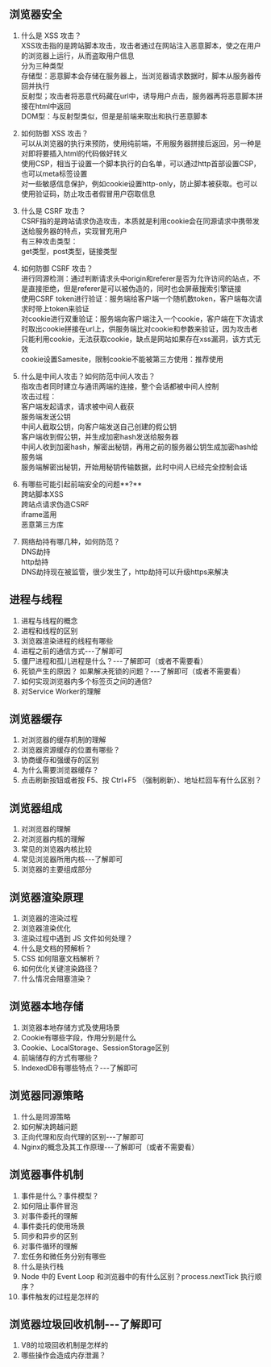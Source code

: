 ## 浏览器安全<br>

1. 什么是 XSS 攻击？<br>
XSS攻击指的是跨站脚本攻击，攻击者通过在网站注入恶意脚本，使之在用户的浏览器上运行，从而盗取用户信息<br>
分为三种类型<br>
存储型：恶意脚本会存储在服务器上，当浏览器请求数据时，脚本从服务器传回并执行<br>
反射型；攻击者将恶意代码藏在url中，诱导用户点击，服务器再将恶意脚本拼接在html中返回<br>
DOM型：与反射型类似，但是是前端来取出和执行恶意脚本<br>

2. 如何防御 XSS 攻击？<br>
可以从浏览器的执行来预防，使用纯前端，不用服务器拼接后返回，另一种是对即将要插入html的代码做好转义<br>
使用CSP，相当于设置一个脚本执行的白名单，可以通过http首部设置CSP，也可以meta标签设置<br>
对一些敏感信息保护，例如cookie设置http-only，防止脚本被获取。也可以使用验证码，防止攻击者假冒用户窃取信息<br>

3. 什么是 CSRF 攻击？<br>
CSRF指的是跨站请求伪造攻击，本质就是利用cookie会在同源请求中携带发送给服务器的特点，实现冒充用户<br>
有三种攻击类型：<br>
get类型，post类型，链接类型<br>

4. 如何防御 CSRF 攻击？<br>
进行同源检测：通过判断请求头中origin和referer是否为允许访问的站点，不是直接拒绝，但是referer是可以被伪造的，同时也会屏蔽搜索引擎链接<br>
使用CSRF token进行验证：服务端给客户端一个随机数token，客户端每次请求时带上token来验证<br>
对cookie进行双重验证：服务端向客户端注入一个cookie，客户端在下次请求时取出cookie拼接在url上，供服务端比对cookie和参数来验证，因为攻击者只能利用cookie，无法获取cookie，缺点是网站如果存在xss漏洞，该方式无效<br>
cookie设置Samesite，限制cookie不能被第三方使用：推荐使用<br>

5. 什么是中间人攻击？如何防范中间人攻击？<br>
指攻击者同时建立与通讯两端的连接，整个会话都被中间人控制<br>
攻击过程：<br>
客户端发起请求，请求被中间人截获<br>
服务端发送公钥<br>
中间人截取公钥，向客户端发送自己创建的假公钥<br>
客户端收到假公钥，并生成加密hash发送给服务器<br>
中间人收到加密hash，解密出秘钥，再用之前的服务器公钥生成加密hash给服务端<br>
服务端解密出秘钥，开始用秘钥传输数据，此时中间人已经完全控制会话<br>

6. 有哪些可能引起前端安全的问题**?**<br>
跨站脚本XSS<br>
跨站点请求伪造CSRF<br>
iframe滥用<br>
恶意第三方库<br>

7. 网络劫持有哪几种，如何防范？<br>
DNS劫持<br>
http劫持<br>
DNS劫持现在被监管，很少发生了，http劫持可以升级https来解决<br>

## 进程与线程<br>

1. 进程与线程的概念<br>
2. 进程和线程的区别<br>
3. 浏览器渲染进程的线程有哪些<br>
4. 进程之前的通信方式---了解即可<br>
5. 僵尸进程和孤儿进程是什么？---了解即可（或者不需要看）<br>
6. 死锁产生的原因？ 如果解决死锁的问题？---了解即可（或者不需要看）<br>
7. 如何实现浏览器内多个标签页之间的通信?<br>
8. 对Service Worker的理解<br>

## 浏览器缓存<br>

1. 对浏览器的缓存机制的理解<br>
2. 浏览器资源缓存的位置有哪些？<br>
3. 协商缓存和强缓存的区别<br>
4. 为什么需要浏览器缓存？<br>
5. 点击刷新按钮或者按 F5、按 Ctrl+F5 （强制刷新）、地址栏回车有什么区别？<br>

## 浏览器组成<br>

1. 对浏览器的理解<br>
2. 对浏览器内核的理解<br>
3. 常见的浏览器内核比较<br>
4. 常见浏览器所用内核---了解即可<br>
5. 浏览器的主要组成部分<br>

## 浏览器渲染原理<br>

1. 浏览器的渲染过程<br>
2. 浏览器渲染优化<br>
3. 渲染过程中遇到 JS 文件如何处理？<br>
4. 什么是文档的预解析？<br>
5. CSS 如何阻塞文档解析？<br>
6. 如何优化关键渲染路径？<br>
7. 什么情况会阻塞渲染？<br>

## 浏览器本地存储<br>
1. 浏览器本地存储方式及使用场景<br>
2. Cookie有哪些字段，作用分别是什么<br>
3. Cookie、LocalStorage、SessionStorage区别<br>
4. 前端储存的⽅式有哪些？<br>
5. IndexedDB有哪些特点？---了解即可<br>

## 浏览器同源策略<br>
1. 什么是同源策略<br>
2. 如何解决跨越问题<br>
3. 正向代理和反向代理的区别---了解即可<br>
4. Nginx的概念及其工作原理---了解即可（或者不需要看）<br>

## 浏览器事件机制<br>
1. 事件是什么？事件模型？<br>
2. 如何阻止事件冒泡<br>
3. 对事件委托的理解<br>
4. 事件委托的使用场景<br>
5. 同步和异步的区别<br>
6. 对事件循环的理解<br>
7. 宏任务和微任务分别有哪些<br>
8. 什么是执行栈<br>
9. Node 中的 Event Loop 和浏览器中的有什么区别？process.nextTick 执行顺序？<br>
10. 事件触发的过程是怎样的<br>

## 浏览器垃圾回收机制---了解即可<br>

1. V8的垃圾回收机制是怎样的<br>
2. 哪些操作会造成内存泄漏？<br>
